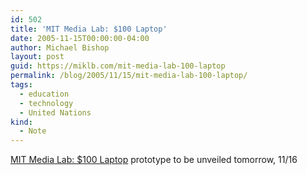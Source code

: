 ```yaml
---
id: 502
title: 'MIT Media Lab: $100 Laptop'
date: 2005-11-15T00:00:00-04:00
author: Michael Bishop
layout: post
guid: https://miklb.com/mit-media-lab-100-laptop
permalink: /blog/2005/11/15/mit-media-lab-100-laptop/
tags:
  - education
  - technology
  - United Nations
kind:
  - Note
---
```

<p><a href="http://laptop.media.mit.edu/">MIT Media Lab: $100 Laptop</a> prototype to be unveiled tomorrow, 11/16</p>